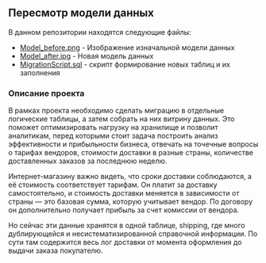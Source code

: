 ## Пересмотр модели данных

В данном репозитории находятся следующие файлы:
- [Model_before.png](https://github.com/IgorGoltsov/portfolio/blob/main/Migration/Model_before.png) - Изображение изначальной модели данных 
- [Model_after.jpg](https://github.com/IgorGoltsov/portfolio/blob/main/Migration/Model_after.png) - Новая модель данных
- [MigrationScript.sql](https://github.com/IgorGoltsov/portfolio/blob/main/Migration/Migration.sql) - скрипт формирование новых таблиц и их заполнения

### Описание проекта

В рамках проекта необходимо сделать миграцию в отдельные логические таблицы, а затем собрать на них витрину данных. Это поможет оптимизировать нагрузку на хранилище и позволит аналитикам, перед которыми стоит задача построить анализ эффективности и прибыльности бизнеса, отвечать на точечные вопросы о тарифах вендоров, стоимости доставки в разные страны, количестве доставленных заказов за последнюю неделю. 

Интернет-магазину важно видеть, что сроки доставки соблюдаются, а её стоимость соответствует тарифам. Он платит за доставку самостоятельно, и стоимость доставки меняется в зависимости от страны — это базовая сумма, которую учитывает вендор. По договору он дополнительно получает прибыль за счет комиссии от вендора.

Но сейчас эти данные хранятся в одной таблице, shipping, где много дублирующейся и несистематизированной справочной информации. По сути там содержится весь лог доставки от момента оформления до выдачи заказа покупателю.
